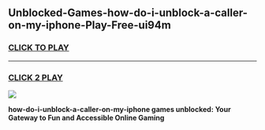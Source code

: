 
## Unblocked-Games-how-do-i-unblock-a-caller-on-my-iphone-Play-Free-ui94m
<h3>
<a href="https://premium76.site?title=how-do-i-unblock-a-caller-on-my-iphone&ref=21A">CLICK TO PLAY</a></h3>
<hr>

<h3>
<a href="https://premium76.site?title=how-do-i-unblock-a-caller-on-my-iphone&ref=21A">CLICK 2 PLAY</a>
  
</h3>

<a href="https://premium76.site?title=how-do-i-unblock-a-caller-on-my-iphone&ref=21A"><img src="https://clearcache.store/games.png"></a>


**how-do-i-unblock-a-caller-on-my-iphone games unblocked: Your Gateway to Fun and Accessible Online Gaming**
